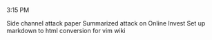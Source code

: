 3:15 PM

Side channel attack paper
Summarized attack on Online Invest
Set up markdown to html conversion for vim wiki

